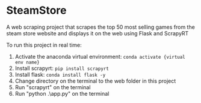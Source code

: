 # SteamStore
A web scraping project that scrapes the top 50 most selling games from the steam store website and displays it on the web using Flask and ScrapyRT

To run this project in real time:
1) Activate the anaconda virtual environment: `conda activate {virtual env name}`
2) Install scrapyrt: `pip install scrapyrt`
3) Install flask: `conda install flask -y`
4) Change directory on the terminal to the web folder in this project
5) Run "scrapyrt" on the terminal
6) Run "python .\app.py" on the terminal
